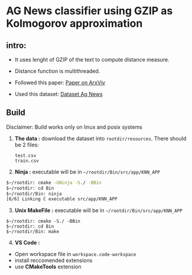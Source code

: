 # AG News classifier using GZIP as Kolmogorov approximation


## intro:

- It uses lenght of GZIP of the text to compute distance measure.
- Distance function is multithreaded. 

- Followed this paper: [Paper on ArxViv](https://arxiv.org/abs/2212.09410)

- Used this dataset: [Dataset Ag News](https://www.kaggle.com/datasets/amananandrai/ag-news-classification-dataset/data)   

## Build

Disclaimer: Build works only on linux and posix systems

1. **The data :** download the dataset into `rootdir/resources`. There should be 2 files:
    ```
    test.csv
    train.csv
    ```
2. **Ninja :** executable will be in `~/rootdir/Bin/src/app/KNN_APP`

```bash
$~/rootdir: cmake -GNinja -S./ -BBin
$~/rootdir: cd Bin
$~/rootdir/Bin: ninja 
[6/6] Linking C executable src/app/KNN_APP
```
3. **Unix MakeFile :** executable will be in `~/rootdir/Bin/src/app/KNN_APP`
```
$~/rootdir: cmake -S./ -BBin
$~/rootdir: cd Bin
$~/rootdir/Bin: make 

```
4. **VS Code :**
- Open workspace file in `workspace.code-workspace`
- install reccomended extensions
- use **CMakeTools** extension
